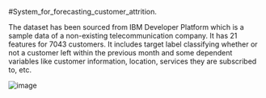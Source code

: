 #System_for_forecasting_customer_attrition.

The dataset has been sourced from IBM Developer Platform which is a sample data of a non-existing telecommunication company. It has 21 features for 7043 customers. It includes target label classifying whether or not a customer left within the previous month and some dependent variables like customer information, location, services they are subscribed to, etc.

![image](https://github.com/Deepakkumarsiwania/System-for-forecasting-customer-attrition/assets/124075529/85ab3caf-93e6-4389-a92b-7e25497f4fd4)
